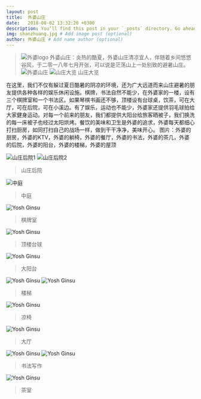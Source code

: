 ```yaml
---
layout: post
title:  外婆山庄
date:   2018-08-02 13:32:20 +0300
description: You’ll find this post in your `_posts` directory. Go ahead and edit it and re-build the site to see your changes. # Add post description (optional)
img: shanzhuang.jpg # Add image post (optional)
author: 外婆山庄 # Add name author (optional)
---
```

>![外婆logo]({{site.baseurl}}/assets/img/logo.jpg)
>外婆山庄：炎热的酷夏，外婆山庄清凉宜人，伴随着乡间悠悠谷风，于二零一八年七月开张，可以说是茫荡山上一处别致的避暑山庄。
>![外婆山庄]({{site.baseurl}}/assets/img/shanzhuang.jpg)
>![山庄大览]({{site.baseurl}}/assets/img/waiposhanzhuang.jpg)
>山庄大览

在这里，我们不仅有躲过夏日酷暑的阴凉的环境，还为广大远道而来山庄避暑的朋友提供各种各样的娱乐休闲设施。棋牌，书法自然不能少，在外婆家的一楼，设有三个棋牌室和一个书法区。如果琴棋书画还不够，顶楼设有台球桌，饮茶，可在大厅，可在后院，可在小溪边。有了娱乐，运动也不能少，外婆家还提供羽毛球拍给大家健身运动。对每一个前来的朋友，我们都提供大阳台给旅客晒被子，我们换洗的每一床被子也经过太阳烘烤。餐饮的美味和卫生是外婆的追求，外婆每天都细心打扫厨房，如同打扫自己的战场一样，做到干干净净，美味开心。
图片：外婆的厨房，外婆的KTV，外婆的躺椅，外婆的餐厅，外婆的书法，外婆的茶几，外婆的后院，外婆的阳台，外婆的楼梯，外婆的屋顶

![山庄后院1]({{site.baseurl}}/assets/img/shanzhuang1.jpg)
![山庄后院2]({{site.baseurl}}/assets/img/shanzhuang2.jpg)
>山庄后院

![中庭]({{site.baseurl}}/assets/img/shanzhuang4.jpg)
>中庭

![Yosh Ginsu]({{site.baseurl}}/assets/img/playroom.jpg)
>棋牌室

![Yosh Ginsu]({{site.baseurl}}/assets/img/roof1.jpg)
>顶楼台球

![Yosh Ginsu]({{site.baseurl}}/assets/img/roof2.jpg)
>大阳台

![Yosh Ginsu]({{site.baseurl}}/assets/img/stairs1.jpg)
![Yosh Ginsu]({{site.baseurl}}/assets/img/stairs2.jpg)
>楼梯

![Yosh Ginsu]({{site.baseurl}}/assets/img/around7.jpg)
>凉椅

![Yosh Ginsu]({{site.baseurl}}/assets/img/shanzhuang5.jpg)
>大厅

![Yosh Ginsu]({{site.baseurl}}/assets/img/writingroom.jpg)
![Yosh Ginsu]({{site.baseurl}}/assets/img/shanzhuang6.jpg)
>书法写作

![Yosh Ginsu]({{site.baseurl}}/assets/img/tearoom.jpg)
>茶室
